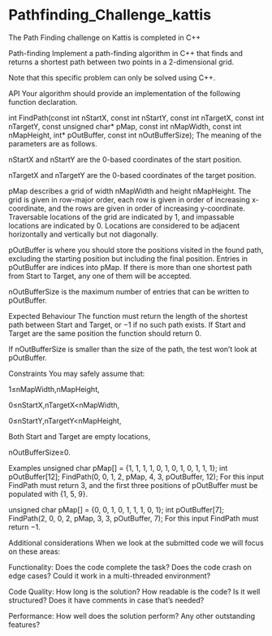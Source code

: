 # Pathfinding_Challenge_kattis
The Path Finding challenge on Kattis is completed in C++


Path-finding
Implement a path-finding algorithm in C++ that finds and returns a shortest path between two points in a 2-dimensional grid.

Note that this specific problem can only be solved using C++.

API
Your algorithm should provide an implementation of the following function declaration.

int FindPath(const int nStartX, const int nStartY,
             const int nTargetX, const int nTargetY, 
             const unsigned char* pMap, const int nMapWidth, const int nMapHeight,
             int* pOutBuffer, const int nOutBufferSize);
The meaning of the parameters are as follows.

nStartX and nStartY are the 0-based coordinates of the start position.

nTargetX and nTargetY are the 0-based coordinates of the target position.

pMap describes a grid of width nMapWidth and height nMapHeight. The grid is given in row-major order, each row is given in order of increasing x-coordinate, and the rows are given in order of increasing y-coordinate. Traversable locations of the grid are indicated by 1, and impassable locations are indicated by 0. Locations are considered to be adjacent horizontally and vertically but not diagonally.

pOutBuffer is where you should store the positions visited in the found path, excluding the starting position but including the final position. Entries in pOutBuffer are indices into pMap. If there is more than one shortest path from Start to Target, any one of them will be accepted.

nOutBufferSize is the maximum number of entries that can be written to pOutBuffer.

Expected Behaviour
The function must return the length of the shortest path between Start and Target, or −1 if no such path exists. If Start and Target are the same position the function should return 0.

If nOutBufferSize is smaller than the size of the path, the test won’t look at pOutBuffer.

Constraints
You may safely assume that:

1≤nMapWidth,nMapHeight,

0≤nStartX,nTargetX<nMapWidth,

0≤nStartY,nTargetY<nMapHeight,

Both Start and Target are empty locations,

nOutBufferSize≥0.

Examples
unsigned char pMap[] = {1, 1, 1, 1, 0, 1, 0, 1, 0, 1, 1, 1};
int pOutBuffer[12];
FindPath(0, 0, 1, 2, pMap, 4, 3, pOutBuffer, 12);
For this input FindPath must return 3, and the first three positions of pOutBuffer must be populated with {1, 5, 9}.

unsigned char pMap[] = {0, 0, 1, 0, 1, 1, 1, 0, 1};
int pOutBuffer[7];
FindPath(2, 0, 0, 2, pMap, 3, 3, pOutBuffer, 7);
For this input FindPath must return −1.

Additional considerations
When we look at the submitted code we will focus on these areas:

Functionality: Does the code complete the task? Does the code crash on edge cases? Could it work in a multi-threaded environment?

Code Quality: How long is the solution? How readable is the code? Is it well structured? Does it have comments in case that’s needed?

Performance: How well does the solution perform? Any other outstanding features?
